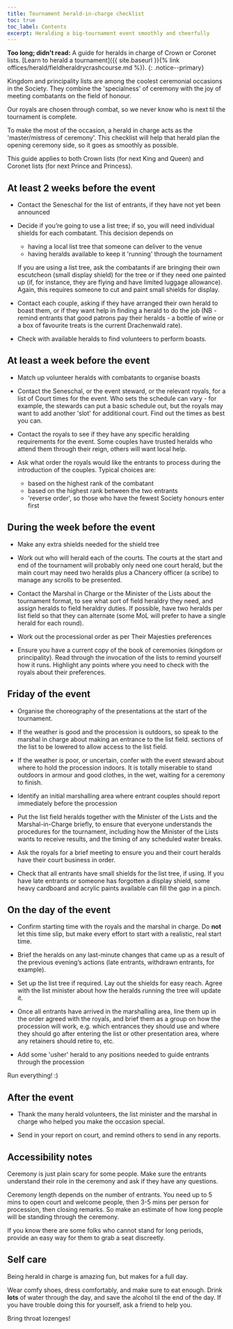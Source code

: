 ```yaml
---
title: Tournament herald-in-charge checklist
toc: true
toc_label: Contents
excerpt: Heralding a big-tournament event smoothly and cheerfully
---
```


__Too long; didn't read:__ A guide for heralds in charge of Crown or Coronet lists. [Learn to herald a tournament]({{ site.baseurl }}{% link offices/herald/fieldheraldrycrashcourse.md %}).
{: .notice--primary}

Kingdom and principality lists are among the coolest ceremonial occasions in the Society. They combine the 'specialness' of ceremony with the joy of meeting combatants on the field of honour. 

Our royals are chosen through combat, so we never know who is next til the tournament is complete. 

To make the most of the occasion, a herald in charge acts as the 'master/mistress of ceremony'. This checklist will help that herald plan the opening ceremony side, so it goes as smoothly as possible. 

This guide applies to both Crown lists (for next King and Queen) and Coronet lists (for next Prince and Princess).

## At least 2 weeks before the event

* Contact the Seneschal for the list of entrants, if they have not yet been announced

* Decide if you’re going to use a list tree; if so, you will need individual shields for each combatant. This decision depends on
  * having a local list tree that someone can deliver to the venue
  * having heralds available to keep it 'running' through the tournament

  If you are using a list tree, ask the combatants if are bringing their own escutcheon (small display shield) for the tree or if they need one painted up (if, for instance, they are flying and have limited luggage allowance). Again, this requires someone to cut and paint small shields for display.

* Contact each couple, asking if they have arranged their own herald to boast them, or if they want help in  finding a herald to do the job (NB - remind entrants that good patrons pay their heralds - a bottle of wine or a box of favourite treats is the current Drachenwald rate). 

* Check with available heralds to find volunteers to perform boasts.

## At least a week before the event

* Match up volunteer heralds with combatants to organise boasts

* Contact the Seneschal, or the event steward, or the relevant royals, for a list of Court times for the event. Who sets the schedule can vary - for example, the stewards can put a basic schedule out, but the royals may want to add another 'slot' for additional court. Find out the times as best you can.

* Contact the royals to see if they have any specific heralding requirements for the event. Some couples have trusted heralds who attend them through their reign, others will want local help.  

* Ask what order the royals would like the entrants to process during the introduction of the couples. Typical choices are:
  * based on the highest rank of the combatant
  * based on the highest rank between the two entrants
  * 'reverse order', so those who have the fewest Society honours enter first
  
## During the week before the event

* Make any extra shields needed for the shield tree

* Work out who will herald each of the courts. The courts at the start and end of the tournament will probably only need one court herald, but the main court may need two heralds plus a Chancery officer (a scribe) to manage any scrolls to be presented.

* Contact the Marshal in Charge or the Minister of the Lists about the tournament format, to see what sort of field heraldry they need, and assign heralds to field heraldry duties. If possible, have two heralds per list field so that they can alternate (some MoL will prefer to have a single herald for each round).

* Work out the processional order as per Their Majesties preferences

* Ensure you have a current copy of the book of ceremonies (kingdom or principality). Read through the invocation of the lists to remind yourself how it runs. Highlight any points where you need to check with the royals about their preferences. 

## Friday of the event

* Organise the choreography of the presentations at the start of the tournament. 

* If the weather is good and the procession is outdoors, so speak to the marshal in charge about making an entrance to the list field. sections of the list to be lowered to allow access to the list field. 

* If the weather is poor, or uncertain, confer with the event steward about where to hold the procession indoors. It is totally miserable to stand outdoors in armour and good clothes, in the wet, waiting for a ceremony to finish.

* Identify an initial marshalling area where entrant couples should report immediately before the procession

* Put the list field heralds together with the Minister of the Lists and the Marshal-in-Charge briefly, to ensure that everyone understands the procedures for the tournament, including how the Minister of the Lists wants to receive results, and  the timing of any scheduled water breaks.

* Ask the royals for a brief meeting to ensure you and their court heralds have their court business in order. 

* Check that all entrants have small shields for the list tree, if using. If you have late entrants or someone has forgotten a display shield, some heavy cardboard and acrylic paints available can fill the gap in a pinch.

## On the day of the event

* Confirm starting time with the royals and the marshal in charge. Do __not__ let this time slip, but make every effort to start with a realistic, real start time. 

* Brief the heralds on any last-minute changes that came up as a result of the previous evening’s actions (late entrants, withdrawn entrants, for example).

* Set up the list tree if required. Lay out the shields for easy reach. Agree with the list minister about how the heralds running the tree will update it.

* Once all entrants have arrived in the marshalling area, line them up in the order agreed with the royals, and brief them as a group on how the procession will work, e.g. which entrances they should use and where they should go after entering the list or other presentation area, where any retainers should retire to, etc.

* Add some 'usher' herald to any positions needed to guide entrants through the procession

Run everything! :)

## After the event

* Thank the many herald volunteers, the list minister and the marshal in charge who helped you make the occasion special.

* Send in your report on court, and remind others to send in any reports.

## Accessibility notes

Ceremony is just plain scary for some people. Make sure the entrants understand their role in the ceremony and ask if they have any questions.

Ceremony length depends on the number of entrants. You need up to 5 mins to open court and welcome people, then 3-5 mins per person for procession, then closing remarks. So make an estimate of how long people will be standing through the ceremony. 

If you know there are some folks who cannot stand for long periods, provide an easy way for them to grab a seat discreetly.

## Self care

Being herald in charge is amazing fun, but makes for a full day.  

Wear comfy shoes, dress comfortably, and make sure to eat enough. Drink __lots__ of water through the day, and save the alcohol til the end of the day. If you have trouble doing this for yourself, ask a friend to help you. 

Bring throat lozenges!

